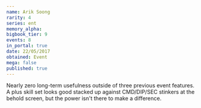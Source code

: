 ```yaml
---
name: Arik Soong
rarity: 4
series: ent
memory_alpha:
bigbook_tier: 9
events: 8
in_portal: true
date: 22/05/2017
obtained: Event
mega: false
published: true
---
```


Nearly zero long-term usefulness outside of three previous event features. A plus skill set looks good stacked up against CMD/DIP/SEC stinkers at the behold screen, but the power isn't there to make a difference.
